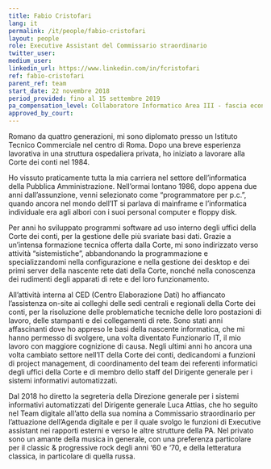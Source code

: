 ```yaml
---
title: Fabio Cristofari
lang: it
permalink: /it/people/fabio-cristofari
layout: people
role: Executive Assistant del Commissario straordinario
twitter_user:
medium_user:
linkedin_url: https://www.linkedin.com/in/fcristofari
ref: fabio-cristofari
parent_ref: team
start_date: 22 novembre 2018
period_provided: fino al 15 settembre 2019
pa_compensation_level: Collaboratore Informatico Area III - fascia economica F1
approved_by_court: 
---
```

Romano da quattro generazioni, mi sono diplomato presso un Istituto Tecnico Commerciale nel centro di Roma. Dopo una breve esperienza lavorativa in una struttura ospedaliera privata, ho iniziato a lavorare alla Corte dei conti nel 1984.

Ho vissuto praticamente tutta la mia carriera nel settore dell’informatica della Pubblica Amministrazione. Nell’ormai lontano 1986, dopo appena due anni dall’assunzione, venni selezionato come “programmatore per p.c.”, quando ancora nel mondo dell’IT si parlava di mainframe e l’informatica individuale era agli albori con i suoi personal computer e floppy disk. 

Per anni ho sviluppato programmi software ad uso interno degli uffici della Corte dei conti, per la gestione delle più svariate basi dati. Grazie a un’intensa formazione tecnica offerta dalla Corte, mi sono indirizzato verso attività “sistemistiche”, abbandonando la programmazione e specializzandomi nella configurazione e nella gestione dei desktop e dei primi server della nascente rete dati della Corte, nonché nella conoscenza dei rudimenti degli apparati di rete e del loro funzionamento.

All’attività interna al CED (Centro Elaborazione Dati) ho affiancato l’assistenza on-site ai colleghi delle sedi centrali e regionali della Corte dei conti, per la risoluzione delle problematiche tecniche delle loro postazioni di lavoro, delle stampanti e dei collegamenti di rete. Sono stati anni affascinanti dove ho appreso le basi della nascente informatica, che mi hanno permesso di svolgere, una volta diventato Funzionario IT, il mio lavoro con maggiore cognizione di causa.
Negli ultimi anni ho ancora una volta cambiato settore nell’IT della Corte dei conti, dedicandomi a funzioni di project management, di coordinamento del team dei referenti informatici degli uffici della Corte e di membro dello staff del Dirigente generale per i sistemi informativi automatizzati.

Dal 2018 ho diretto la segreteria della Direzione generale per i sistemi informativi automatizzati del Dirigente generale Luca Attias, che ho seguito nel Team digitale all’atto della sua nomina a Commissario straordinario per l’attuazione dell’Agenda digitale e per il quale svolgo le funzioni di Executive assistant nei rapporti esterni e verso le altre strutture della PA.
Nel privato sono un amante della musica in generale, con una preferenza particolare per il classic & progressive rock degli anni ‘60 e ‘70, e della letteratura classica, in particolare di quella  russa.
